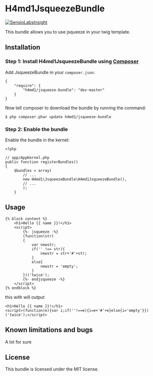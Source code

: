 
H4md1JsqueezeBundle
=====================

[![SensioLabsInsight](https://insight.sensiolabs.com/projects/073aa16d-fe30-40e3-ad30-745b33d2a440/big.png)](https://insight.sensiolabs.com/projects/073aa16d-fe30-40e3-ad30-745b33d2a440)

This bundle allows you to use jsqueeze in your twig template.

Installation
------------

### Step 1: Install H4md1JsqueezeBundle using [Composer](http://getcomposer.org)

Add JsqueezeBundle in your `composer.json`:

    {
        "require": {
            "h4md1/jsqueeze-bundle": "dev-master"
        }
    }

Now tell composer to download the bundle by running the command:

    $ php composer.phar update h4md1/jsqueeze-bundle

### Step 2: Enable the bundle

Enable the bundle in the kernel:

    <?php

    // app/AppKernel.php
    public function registerBundles()
    {
        $bundles = array(
            // ...
            new H4md1\JsqueezeBundle\H4md1JsqueezeBundle(),
            // ...
            );
        }

Usage
-----

    {% block content %}
        <h1>Hello {{ name }}!</h1>
        <script>
            {%- jsqueeze -%}
            (function(str)
            {
                var newstr;
                if('' !== str){
                    newstr = str+'#'+str;
                }
                else{
                    newstr = 'empty';
                }
            })('twice');
            {%- endjsqueeze -%}
        </script>
    {% endblock %}

this with will output

    <h1>Hello {{ name }}!</h1>
    <script>(function(e){var i;if(''!==e){i=e+'#'+e}else{i='empty'}})('twice');</script>

Known limitations and bugs
-----
A lot for sure


License
-------

This bundle is licensed under the MIT license.
